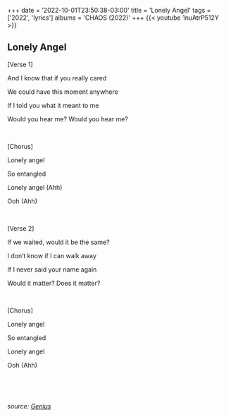 +++
date = '2022-10-01T23:50:38-03:00'
title = 'Lonely Angel'
tags = ['2022', 'lyrics']
albums = 'CHAOS (2022)'
+++
{{< youtube 1nuAtrP512Y >}}

## Lonely Angel

[Verse 1]

And I know that if you really cared

We could have this moment anywhere

If I told you what it meant to me

Would you hear me? Would you hear me?

&nbsp;

[Chorus]

Lonely angel

So entangled

Lonely angel (Ahh)

Ooh (Ahh)

&nbsp;

[Verse 2]

If we waited, would it be the same?

I don’t know if I can walk away

If I never said your name again

Would it matter? Does it matter?

&nbsp;

[Chorus]

Lonely angel

So entangled

Lonely angel

Ooh (Ahh)

&nbsp;

&nbsp;

_source: [Genius](https://genius.com/artists/First-of-october)_
